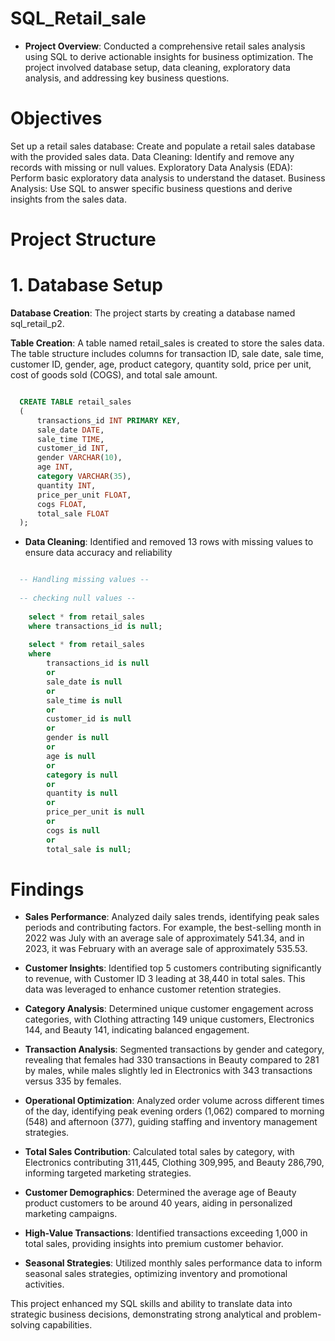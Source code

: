 # SQL_Retail_sale

- **Project Overview**: Conducted a comprehensive retail sales analysis using SQL to derive actionable insights for business optimization. The project involved database setup, data cleaning, exploratory data analysis, and addressing key business questions.
  
# Objectives
Set up a retail sales database: Create and populate a retail sales database with the provided sales data.
Data Cleaning: Identify and remove any records with missing or null values.
Exploratory Data Analysis (EDA): Perform basic exploratory data analysis to understand the dataset.
Business Analysis: Use SQL to answer specific business questions and derive insights from the sales data.

# Project Structure

# 1. Database Setup

**Database Creation**: The project starts by creating a database named sql_retail_p2.

**Table Creation**: A table named retail_sales is created to store the sales data. The table structure includes columns for transaction ID, sale date, sale time, customer ID, gender, age, product category, quantity sold, price per unit, cost of goods sold (COGS), and total sale amount.

```sql

  CREATE TABLE retail_sales
  (
      transactions_id INT PRIMARY KEY,
      sale_date DATE,	
      sale_time TIME,
      customer_id INT,	
      gender VARCHAR(10),
      age INT,
      category VARCHAR(35),
      quantity INT,
      price_per_unit FLOAT,	
      cogs FLOAT,
      total_sale FLOAT
  );

```

- **Data Cleaning**: Identified and removed 13 rows with missing values to ensure data accuracy and reliability

```sql

  -- Handling missing values --
  
  -- checking null values --
  
    select * from retail_sales 
    where transactions_id is null;
    
    select * from retail_sales 
    where 
    	transactions_id is null
    	or
    	sale_date is null
    	or 
    	sale_time is null
    	or
    	customer_id is null
    	or 
    	gender is null
    	or 
    	age is null
    	or 
    	category is null
    	or 
    	quantity is null
    	or 
    	price_per_unit is null
    	or 
    	cogs is null
    	or 
    	total_sale is null;

```

# Findings

- **Sales Performance**: Analyzed daily sales trends, identifying peak sales periods and contributing factors. For example, the best-selling month in 2022 was July with an average sale of approximately 541.34, and in 2023, it was February with an average sale of approximately 535.53.

- **Customer Insights**: Identified top 5 customers contributing significantly to revenue, with Customer ID 3 leading at 38,440 in total sales. This data was leveraged to enhance customer retention strategies.

- **Category Analysis**: Determined unique customer engagement across categories, with Clothing attracting 149 unique customers, Electronics 144, and Beauty 141, indicating balanced engagement.

- **Transaction Analysis**: Segmented transactions by gender and category, revealing that females had 330 transactions in Beauty compared to 281 by males, while males slightly led in Electronics with 343 transactions versus 335 by females.

- **Operational Optimization**: Analyzed order volume across different times of the day, identifying peak evening orders (1,062) compared to morning (548) and afternoon (377), guiding staffing and inventory management strategies.

- **Total Sales Contribution**: Calculated total sales by category, with Electronics contributing 311,445, Clothing 309,995, and Beauty 286,790, informing targeted marketing strategies.

- **Customer Demographics**: Determined the average age of Beauty product customers to be around 40 years, aiding in personalized marketing campaigns.

- **High-Value Transactions**: Identified transactions exceeding 1,000 in total sales, providing insights into premium customer behavior.

- **Seasonal Strategies**: Utilized monthly sales performance data to inform seasonal sales strategies, optimizing inventory and promotional activities.

This project enhanced my SQL skills and ability to translate data into strategic business decisions, demonstrating strong analytical and problem-solving capabilities.
